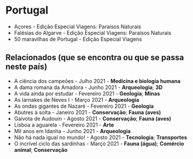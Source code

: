# Portugal

* Açores - Edição Especial Viagens: Paraísos Naturais
* Falésias do Algarve - Edição Especial Viagens: Paraísos Naturais
* 50 maravilhas de Portugal - Edição Especial Viagens

## Relacionados (que se encontra ou que se passa neste país)
* A ciência dos campeões - Julho 2021 - **Medicina e biologia humana**
* A dama romana da Amadora - Junho 2021 - **Arqueologia**; **3D**
* A vida ainda por estudar - Fevereiro 2021 - **Geologia**; **Minas**
* As larnakes de Neves I - Março 2021 - **Arqueologia**
* As ondas gigantes de Nazaré - Fevereiro 2021 - **Geologia**
* Abutres à solta - Janeiro 2021 - **Conservação**; **Fauna (aves)**
* Gaivota de Audouin - Agosto 2021 - **Conservação**; **Fauna (aves)**
* Lisboa a aguarela - Fevereiro 2021 - **Arte**
* Mil anos em Idanha - Junho 2021 - **Arqueologia**
* Não há nada igual no mundo! - Agosto 2021 - **Tecnologia**; **Transportes**
* O incrível ciclo das sardinhas - Março 2021 - **Fauna (água)**; **Comércio animal**; **Conservação**
